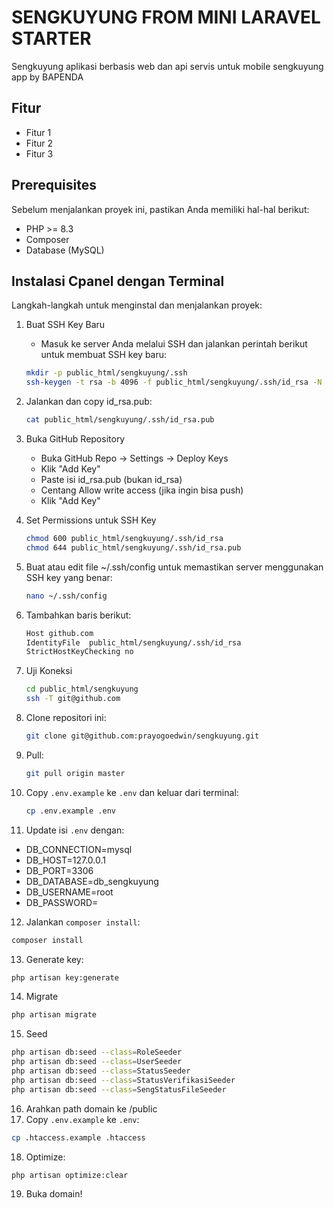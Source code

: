 # SENGKUYUNG FROM MINI LARAVEL STARTER

Sengkuyung aplikasi berbasis web  dan api servis untuk mobile sengkuyung app by BAPENDA

## Fitur

- Fitur 1
- Fitur 2
- Fitur 3

## Prerequisites

Sebelum menjalankan proyek ini, pastikan Anda memiliki hal-hal berikut:

- PHP >= 8.3
- Composer
- Database (MySQL)

## Instalasi Cpanel dengan Terminal

Langkah-langkah untuk menginstal dan menjalankan proyek:

1. Buat SSH Key Baru
   - Masuk ke server Anda melalui SSH dan jalankan perintah berikut untuk membuat SSH key baru: 
    ```bash
    mkdir -p public_html/sengkuyung/.ssh
    ssh-keygen -t rsa -b 4096 -f public_html/sengkuyung/.ssh/id_rsa -N ""
    ```

2. Jalankan dan copy id_rsa.pub:
   ```bash
   cat public_html/sengkuyung/.ssh/id_rsa.pub
   ```


3. Buka GitHub Repository
   - Buka GitHub Repo → Settings → Deploy Keys
   - Klik "Add Key"
   - Paste isi id_rsa.pub (bukan id_rsa)
   - Centang Allow write access (jika ingin bisa push)
   - Klik "Add Key"

4. Set Permissions untuk SSH Key
   ```bash
   chmod 600 public_html/sengkuyung/.ssh/id_rsa
   chmod 644 public_html/sengkuyung/.ssh/id_rsa.pub
   ```


5. Buat atau edit file ~/.ssh/config untuk memastikan server menggunakan SSH key yang benar:
   ```bash
   nano ~/.ssh/config
   ```

6. Tambahkan baris berikut:
   ```bash
   Host github.com
   IdentityFile  public_html/sengkuyung/.ssh/id_rsa
   StrictHostKeyChecking no
   ```

7. Uji Koneksi 
   ```bash
   cd public_html/sengkuyung
   ssh -T git@github.com
   ```


8. Clone repositori ini:
   ```bash
   git clone git@github.com:prayogoedwin/sengkuyung.git
   ```

9. Pull:
   ```bash
   git pull origin master
   ```

10. Copy `.env.example` ke `.env` dan keluar dari terminal:
    ```bash
    cp .env.example .env 
    ```

11. Update isi `.env` dengan:
   
   - DB_CONNECTION=mysql
   - DB_HOST=127.0.0.1
   - DB_PORT=3306
   - DB_DATABASE=db_sengkuyung
   - DB_USERNAME=root
   - DB_PASSWORD=

12. Jalankan `composer install`:
   ```bash
   composer install 
   ```

13. Generate key:
   ```bash
   php artisan key:generate
   ```

14. Migrate
   ```bash
   php artisan migrate
   ```

15. Seed
   ```bash
   php artisan db:seed --class=RoleSeeder
   php artisan db:seed --class=UserSeeder
   php artisan db:seed --class=StatusSeeder
   php artisan db:seed --class=StatusVerifikasiSeeder
   php artisan db:seed --class=SengStatusFileSeeder
   ```

16. Arahkan path domain ke /public
17. Copy  `.env.example` ke `.env`:
   ```bash
   cp .htaccess.example .htaccess
   ```

18. Optimize:
   ```bash
   php artisan optimize:clear
   ```

19. Buka domain!